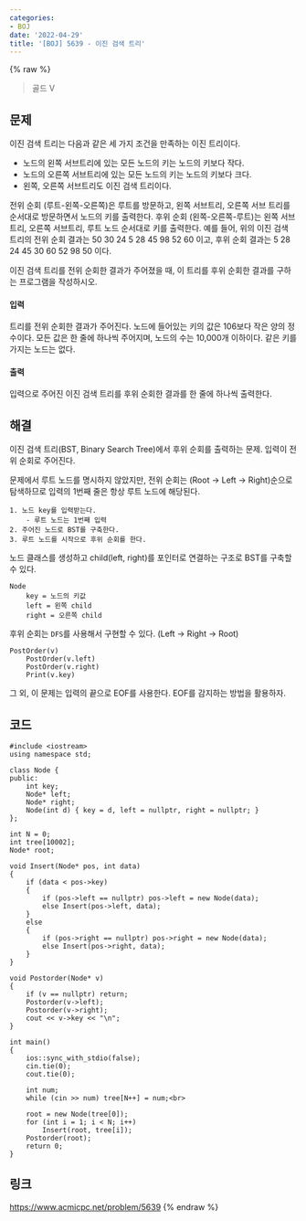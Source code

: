 ```yaml
---
categories:
- BOJ
date: '2022-04-29'
title: '[BOJ] 5639 - 이진 검색 트리'
---
```


{% raw %}
> 골드 V<br>

## 문제

이진 검색 트리는 다음과 같은 세 가지 조건을 만족하는 이진 트리이다.

-   노드의 왼쪽 서브트리에 있는 모든 노드의 키는 노드의 키보다 작다.
-   노드의 오른쪽 서브트리에 있는 모든 노드의 키는 노드의 키보다 크다.
-   왼쪽, 오른쪽 서브트리도 이진 검색 트리이다.

전위 순회 (루트-왼쪽-오른쪽)은 루트를 방문하고, 왼쪽 서브트리, 오른쪽 서브 트리를 순서대로 방문하면서 노드의 키를 출력한다. 후위 순회 (왼쪽-오른쪽-루트)는 왼쪽 서브트리, 오른쪽 서브트리, 루트 노드 순서대로 키를 출력한다. 예를 들어, 위의 이진 검색 트리의 전위 순회 결과는 50 30 24 5 28 45 98 52 60 이고, 후위 순회 결과는 5 28 24 45 30 60 52 98 50 이다.

이진 검색 트리를 전위 순회한 결과가 주어졌을 때, 이 트리를 후위 순회한 결과를 구하는 프로그램을 작성하시오.

#### 입력
트리를 전위 순회한 결과가 주어진다. 노드에 들어있는 키의 값은 106보다 작은 양의 정수이다. 모든 값은 한 줄에 하나씩 주어지며, 노드의 수는 10,000개 이하이다. 같은 키를 가지는 노드는 없다.

#### 출력
입력으로 주어진 이진 검색 트리를 후위 순회한 결과를 한 줄에 하나씩 출력한다.

## 해결
이진 검색 트리(BST, Binary Search Tree)에서 후위 순회를 출력하는 문제. 입력이 전위 순회로 주어진다.

문제에서 루트 노드를 명시하지 않았지만, 전위 순회는 (Root → Left → Right)순으로 탐색하므로 입력의 1번째 줄은 항상 루트 노드에 해당된다.

```
1. 노드 key를 입력받는다.
	- 루트 노드는 1번째 입력
2. 주어진 노드로 BST를 구축한다.
3. 루트 노드를 시작으로 후위 순회를 한다.
```

노드 클래스를 생성하고 child(left, right)를 포인터로 연결하는 구조로 BST를 구축할 수 있다.
```
Node
	key = 노드의 키값
	left = 왼쪽 child
	right = 오른쪽 child
```

후위 순회는 `DFS`를 사용해서 구현할 수 있다. (Left → Right → Root)
```
PostOrder(v)
	PostOrder(v.left)
	PostOrder(v.right)
	Print(v.key)
```

그 외, 이 문제는 입력의 끝으로 EOF를 사용한다. EOF를 감지하는 방법을 활용하자.

## 코드
```
#include <iostream>
using namespace std;

class Node {
public:
	int key;
	Node* left;
	Node* right;
	Node(int d) { key = d, left = nullptr, right = nullptr; }
};

int N = 0;
int tree[10002];
Node* root;

void Insert(Node* pos, int data)
{
	if (data < pos->key)
	{
		if (pos->left == nullptr) pos->left = new Node(data);
		else Insert(pos->left, data);
	}
	else
	{
		if (pos->right == nullptr) pos->right = new Node(data);
		else Insert(pos->right, data);
	}
}

void Postorder(Node* v)
{
	if (v == nullptr) return;
	Postorder(v->left);
	Postorder(v->right);
	cout << v->key << "\n";
}

int main()
{
	ios::sync_with_stdio(false);
	cin.tie(0);
	cout.tie(0);

	int num;
	while (cin >> num) tree[N++] = num;<br>

	root = new Node(tree[0]);
	for (int i = 1; i < N; i++)
		Insert(root, tree[i]);
	Postorder(root);
	return 0;
}
```

## 링크
https://www.acmicpc.net/problem/5639
{% endraw %}